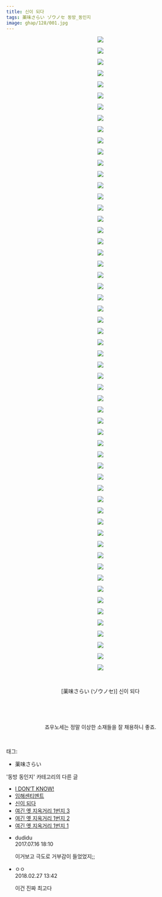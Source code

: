 ```yaml
---
title: 신이 되다
tags: 薬味さらい ゾウノセ 동방_동인지
image: ghap/128/001.jpg
---
```

<div class="article">
<p style="text-align: center; clear: none; float: none;"><img src="{{ site.nasurl }}/ghap/128/001.jpg"/></p>
<p style="text-align: center; clear: none; float: none;"><img src="{{ site.nasurl }}/ghap/128/002.jpg"/></p>
<p style="text-align: center; clear: none; float: none;"><img src="{{ site.nasurl }}/ghap/128/003.jpg"/></p>
<p style="text-align: center; clear: none; float: none;"><img src="{{ site.nasurl }}/ghap/128/004.jpg"/></p>
<p style="text-align: center; clear: none; float: none;"><img src="{{ site.nasurl }}/ghap/128/005.jpg"/></p>
<p style="text-align: center; clear: none; float: none;"><img src="{{ site.nasurl }}/ghap/128/006.jpg"/></p>
<p style="text-align: center; clear: none; float: none;"><img src="{{ site.nasurl }}/ghap/128/007.jpg"/></p>
<p style="text-align: center; clear: none; float: none;"><img src="{{ site.nasurl }}/ghap/128/008.jpg"/></p>
<p style="text-align: center; clear: none; float: none;"><img src="{{ site.nasurl }}/ghap/128/009.jpg"/></p>
<p style="text-align: center; clear: none; float: none;"><img src="{{ site.nasurl }}/ghap/128/010.jpg"/></p>
<p style="text-align: center; clear: none; float: none;"><img src="{{ site.nasurl }}/ghap/128/011.jpg"/></p>
<p style="text-align: center; clear: none; float: none;"><img src="{{ site.nasurl }}/ghap/128/012.jpg"/></p>
<p style="text-align: center; clear: none; float: none;"><img src="{{ site.nasurl }}/ghap/128/013.jpg"/></p>
<p style="text-align: center; clear: none; float: none;"><img src="{{ site.nasurl }}/ghap/128/014.jpg"/></p>
<p style="text-align: center; clear: none; float: none;"><img src="{{ site.nasurl }}/ghap/128/015.jpg"/></p>
<p style="text-align: center; clear: none; float: none;"><img src="{{ site.nasurl }}/ghap/128/016.jpg"/></p>
<p style="text-align: center; clear: none; float: none;"><img src="{{ site.nasurl }}/ghap/128/017.jpg"/></p>
<p style="text-align: center; clear: none; float: none;"><img src="{{ site.nasurl }}/ghap/128/018.jpg"/></p>
<p style="text-align: center; clear: none; float: none;"><img src="{{ site.nasurl }}/ghap/128/019.jpg"/></p>
<p style="text-align: center; clear: none; float: none;"><img src="{{ site.nasurl }}/ghap/128/020.jpg"/></p>
<p style="text-align: center; clear: none; float: none;"><img src="{{ site.nasurl }}/ghap/128/021.jpg"/></p>
<p style="text-align: center; clear: none; float: none;"><img src="{{ site.nasurl }}/ghap/128/022.jpg"/></p>
<p style="text-align: center; clear: none; float: none;"><img src="{{ site.nasurl }}/ghap/128/023.jpg"/></p>
<p style="text-align: center; clear: none; float: none;"><img src="{{ site.nasurl }}/ghap/128/024.jpg"/></p>
<p style="text-align: center; clear: none; float: none;"><img src="{{ site.nasurl }}/ghap/128/025.jpg"/></p>
<p style="text-align: center; clear: none; float: none;"><img src="{{ site.nasurl }}/ghap/128/026.jpg"/></p>
<p style="text-align: center; clear: none; float: none;"><img src="{{ site.nasurl }}/ghap/128/027.jpg"/></p>
<p style="text-align: center; clear: none; float: none;"><img src="{{ site.nasurl }}/ghap/128/028.jpg"/></p>
<p style="text-align: center; clear: none; float: none;"><img src="{{ site.nasurl }}/ghap/128/029.jpg"/></p>
<p style="text-align: center; clear: none; float: none;"><img src="{{ site.nasurl }}/ghap/128/030.jpg"/></p>
<p style="text-align: center; clear: none; float: none;"><img src="{{ site.nasurl }}/ghap/128/031.jpg"/></p>
<p style="text-align: center; clear: none; float: none;"><img src="{{ site.nasurl }}/ghap/128/032.jpg"/></p>
<p style="text-align: center; clear: none; float: none;"><img src="{{ site.nasurl }}/ghap/128/033.jpg"/></p>
<p style="text-align: center; clear: none; float: none;"><img src="{{ site.nasurl }}/ghap/128/034.jpg"/></p>
<p style="text-align: center; clear: none; float: none;"><img src="{{ site.nasurl }}/ghap/128/035.jpg"/></p>
<p style="text-align: center; clear: none; float: none;"><img src="{{ site.nasurl }}/ghap/128/036.jpg"/></p>
<p style="text-align: center; clear: none; float: none;"><img src="{{ site.nasurl }}/ghap/128/037.jpg"/></p>
<p style="text-align: center; clear: none; float: none;"><img src="{{ site.nasurl }}/ghap/128/038.jpg"/></p>
<p style="text-align: center; clear: none; float: none;"><img src="{{ site.nasurl }}/ghap/128/039.jpg"/></p>
<p style="text-align: center; clear: none; float: none;"><img src="{{ site.nasurl }}/ghap/128/040.jpg"/></p>
<p style="text-align: center; clear: none; float: none;"><img src="{{ site.nasurl }}/ghap/128/041.jpg"/></p>
<p style="text-align: center; clear: none; float: none;"><img src="{{ site.nasurl }}/ghap/128/042.jpg"/></p>
<p style="text-align: center; clear: none; float: none;"><img src="{{ site.nasurl }}/ghap/128/043.jpg"/></p>
<p style="text-align: center; clear: none; float: none;"><img src="{{ site.nasurl }}/ghap/128/044.jpg"/></p>
<p style="text-align: center; clear: none; float: none;"><img src="{{ site.nasurl }}/ghap/128/045.jpg"/></p>
<p style="text-align: center; clear: none; float: none;"><img src="{{ site.nasurl }}/ghap/128/046.jpg"/></p>
<p style="text-align: center; clear: none; float: none;"><img src="{{ site.nasurl }}/ghap/128/047.jpg"/></p>
<p style="text-align: center; clear: none; float: none;"><img src="{{ site.nasurl }}/ghap/128/048.jpg"/></p>
<p style="text-align: center; clear: none; float: none;"><img src="{{ site.nasurl }}/ghap/128/049.jpg"/></p>
<p style="text-align: center; clear: none; float: none;"><img src="{{ site.nasurl }}/ghap/128/050.jpg"/></p>
<p style="text-align: center; clear: none; float: none;"><img src="{{ site.nasurl }}/ghap/128/051.jpg"/></p>
<p style="text-align: center; clear: none; float: none;"><img src="{{ site.nasurl }}/ghap/128/052.jpg"/></p>
<p style="text-align: center; clear: none; float: none;"><img src="{{ site.nasurl }}/ghap/128/053.jpg"/></p>
<p style="text-align: center; clear: none; float: none;"><img src="{{ site.nasurl }}/ghap/128/054.jpg"/></p>
<p style="text-align: center; clear: none; float: none;"><img src="{{ site.nasurl }}/ghap/128/055.jpg"/></p>
<p style="text-align: center; clear: none; float: none;"><img src="{{ site.nasurl }}/ghap/128/056.jpg"/></p>
<p style="text-align: center; clear: none; float: none;"><img src="{{ site.nasurl }}/ghap/128/057.jpg"/></p>
<p style="text-align: center; clear: none; float: none;"><br/></p>
<p style="text-align: center; clear: none; float: none;">[薬味さらい (ゾウノセ)] 신이 되다</p>
<p style="text-align: center; clear: none; float: none;"><br/></p>
<p style="text-align: center; clear: none; float: none;"><br/></p>
<p style="text-align: center; clear: none; float: none;">죠우노세는 정말 이상한 소재들을 잘 채용하니 좋죠.</p>
<p><br/></p>
</div><div class="tagTrail">
<p>태그: </p>
<ul>
<li>薬味さらい</li>
</ul>
</div><div class="another">
<p>'동방 동인지' 카테고리의 다른 글</p>
<ul>
<li><a href="/2016-06-18-ghap_130">I DON’T KNOW!</a></li>
<li><a href="/2016-06-18-ghap_129">임해센티멘트</a></li>
<li><a href="/2016-06-18-ghap_128">신이 되다</a></li>
<li><a href="/2016-06-18-ghap_127">여긴 옛 지옥거리 1번지 3</a></li>
<li><a href="/2016-06-18-ghap_126">여긴 옛 지옥거리 1번지 2</a></li>
<li><a href="/2016-06-18-ghap_125">여긴 옛 지옥거리 1번지 1</a></li>
</ul>
</div><div class="cb_module cb_fluid">
<div class="cb_wrt cb_profile">
<div class="comment">
<ul>
<li class="cb_thumb_off" id="comment15037126">
<div class="cb_comment_area">
<div class="cb_info_area">
<div class="cb_section">
<span class="cb_nick_name">dudidu</span>
</div>
<div class="cb_section">
<span class="cb_date">2017.07.16 18:10 </span>
</div>
</div>
<div class="cb_dsc_comment">
<p class="cb_dsc">
											이거보고 극도로 거부감이 들었었지;;
										</p>
</div>
</div></li>
<li class="cb_thumb_off" id="comment15208006">
<div class="cb_comment_area">
<div class="cb_info_area">
<div class="cb_section">
<span class="cb_nick_name">ㅇㅇ</span>
</div>
<div class="cb_section">
<span class="cb_date">2018.02.27 13:42 </span>
</div>
</div>
<div class="cb_dsc_comment">
<p class="cb_dsc">
											이건 진짜 최고다
										</p>
</div>
</div></li>
</ul>
</div>
</div><!-- commentList close -->
</div>